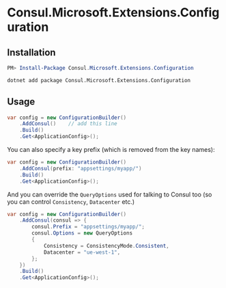 # Consul.Microsoft.Extensions.Configuration

## Installation

```powershell
PM> Install-Package Consul.Microsoft.Extensions.Configuration
```

```bash
dotnet add package Consul.Microsoft.Extensions.Configuration
```

## Usage

```csharp
var config = new ConfigurationBuilder()
    .AddConsul()    // add this line
    .Build()
    .Get<ApplicationConfig>();
```

You can also specify a key prefix (which is removed from the key names):

```csharp
var config = new ConfigurationBuilder()
    .AddConsul(prefix: "appsettings/myapp/")
    .Build()
    .Get<ApplicationConfig>();
```

And you can override the `QueryOptions` used for talking to Consul too (so you can control `Consistency`, `Datacenter` etc.)

```csharp
var config = new ConfigurationBuilder()
    .AddConsul(consul => {
        consul.Prefix = "appsettings/myapp/";
        consul.Options = new QueryOptions
        {
            Consistency = ConsistencyMode.Consistent,
            Datacenter = "ue-west-1",
        };
    })
    .Build()
    .Get<ApplicationConfig>();
```